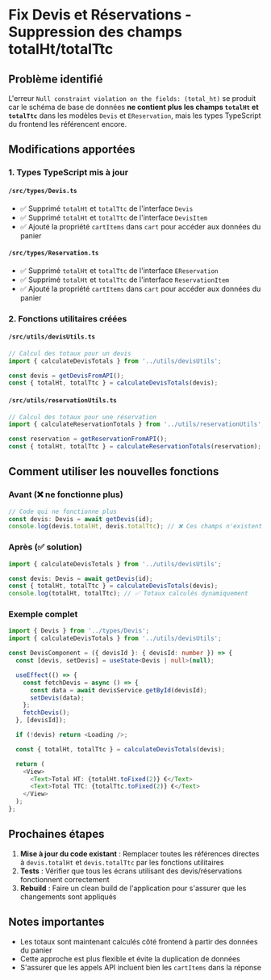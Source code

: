 # Fix Devis et Réservations - Suppression des champs totalHt/totalTtc

## Problème identifié

L'erreur `Null constraint violation on the fields: (total_ht)` se produit car le schéma de base de données **ne contient plus les champs `totalHt` et `totalTtc`** dans les modèles `Devis` et `EReservation`, mais les types TypeScript du frontend les référencent encore.

## Modifications apportées

### 1. Types TypeScript mis à jour

#### `/src/types/Devis.ts`
- ✅ Supprimé `totalHt` et `totalTtc` de l'interface `Devis`
- ✅ Supprimé `totalHt` et `totalTtc` de l'interface `DevisItem`
- ✅ Ajouté la propriété `cartItems` dans `cart` pour accéder aux données du panier

#### `/src/types/Reservation.ts`
- ✅ Supprimé `totalHt` et `totalTtc` de l'interface `EReservation`
- ✅ Supprimé `totalHt` et `totalTtc` de l'interface `ReservationItem`
- ✅ Ajouté la propriété `cartItems` dans `cart` pour accéder aux données du panier

### 2. Fonctions utilitaires créées

#### `/src/utils/devisUtils.ts`
```typescript
// Calcul des totaux pour un devis
import { calculateDevisTotals } from '../utils/devisUtils';

const devis = getDevisFromAPI();
const { totalHt, totalTtc } = calculateDevisTotals(devis);
```

#### `/src/utils/reservationUtils.ts`
```typescript
// Calcul des totaux pour une réservation
import { calculateReservationTotals } from '../utils/reservationUtils';

const reservation = getReservationFromAPI();
const { totalHt, totalTtc } = calculateReservationTotals(reservation);
```

## Comment utiliser les nouvelles fonctions

### Avant (❌ ne fonctionne plus)
```typescript
// Code qui ne fonctionne plus
const devis: Devis = await getDevis(id);
console.log(devis.totalHt, devis.totalTtc); // ❌ Ces champs n'existent plus
```

### Après (✅ solution)
```typescript
import { calculateDevisTotals } from '../utils/devisUtils';

const devis: Devis = await getDevis(id);
const { totalHt, totalTtc } = calculateDevisTotals(devis);
console.log(totalHt, totalTtc); // ✅ Totaux calculés dynamiquement
```

### Exemple complet
```typescript
import { Devis } from '../types/Devis';
import { calculateDevisTotals } from '../utils/devisUtils';

const DevisComponent = ({ devisId }: { devisId: number }) => {
  const [devis, setDevis] = useState<Devis | null>(null);

  useEffect(() => {
    const fetchDevis = async () => {
      const data = await devisService.getById(devisId);
      setDevis(data);
    };
    fetchDevis();
  }, [devisId]);

  if (!devis) return <Loading />;

  const { totalHt, totalTtc } = calculateDevisTotals(devis);

  return (
    <View>
      <Text>Total HT: {totalHt.toFixed(2)} €</Text>
      <Text>Total TTC: {totalTtc.toFixed(2)} €</Text>
    </View>
  );
};
```

## Prochaines étapes

1. **Mise à jour du code existant** : Remplacer toutes les références directes à `devis.totalHt` et `devis.totalTtc` par les fonctions utilitaires
2. **Tests** : Vérifier que tous les écrans utilisant des devis/réservations fonctionnent correctement
3. **Rebuild** : Faire un clean build de l'application pour s'assurer que les changements sont appliqués

## Notes importantes

- Les totaux sont maintenant calculés côté frontend à partir des données du panier
- Cette approche est plus flexible et évite la duplication de données
- S'assurer que les appels API incluent bien les `cartItems` dans la réponse
